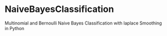 # NaiveBayesClassification
Multinomial and Bernoulli Naive Bayes Classification with laplace Smoothing in Python
